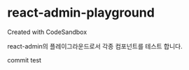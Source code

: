 # react-admin-playground
Created with CodeSandbox

react-admin의 플레이그라운드로서 각종 컴포넌트를 테스트 합니다.

commit test